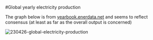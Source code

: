 #Global yearly electricity production 

The graph below is from [yearbook.enerdata.net](https://yearbook.enerdata.net/electricity/world-electricity-production-statistics.html)
and seems to reflect consensus (at least as far as the overall output is concerned)

![230426-global-electricity-production](https://user-images.githubusercontent.com/5073648/234524491-25df4a77-bff3-46e0-a91a-1cb0f3d39308.png)
